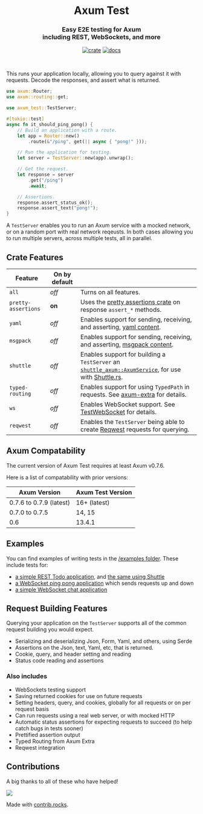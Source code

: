 <div align="center">
  <h1>
    Axum Test
  </h1>

  <h3>
    Easy E2E testing for Axum<br/>
    including REST, WebSockets, and more
  </h3>

  [![crate](https://img.shields.io/crates/v/axum-test.svg)](https://crates.io/crates/axum-test)
  [![docs](https://docs.rs/axum-test/badge.svg)](https://docs.rs/axum-test)

  <br/>
</div>

This runs your application locally, allowing you to query against it with requests.
Decode the responses, and assert what is returned.

```rust
use axum::Router;
use axum::routing::get;

use axum_test::TestServer;

#[tokio::test]
async fn it_should_ping_pong() {
    // Build an application with a route.
    let app = Router::new()
        .route(&"/ping", get(|| async { "pong!" }));

    // Run the application for testing.
    let server = TestServer::new(app).unwrap();

    // Get the request.
    let response = server
        .get("/ping")
        .await;

    // Assertions.
    response.assert_status_ok();
    response.assert_text("pong!");
}
```

A `TestServer` enables you to run an Axum service with a mocked network,
or on a random port with real network reqeusts.
In both cases allowing you to run multiple servers, across multiple tests, all in parallel.

## Crate Features

| Feature             | On by default     |                                                                                                                                   |
|---------------------|-------------------|-----------------------------------------------------------------------------------------------------------------------------------|
| `all`               | _off_             | Turns on all features.                                                                                                            |
| `pretty-assertions` | **on**            | Uses the [pretty assertions crate](https://crates.io/crates/pretty_assertions) on response `assert_*` methods.                    |
| `yaml`              | _off_             | Enables support for sending, receiving, and asserting, [yaml content](https://yaml.org/).                                         |
| `msgpack`           | _off_             | Enables support for sending, receiving, and asserting, [msgpack content](https://msgpack.org/index.html).                         |
| `shuttle`           | _off_             | Enables support for building a `TestServer` an [`shuttle_axum::AxumService`](https://docs.rs/shuttle-axum/latest/shuttle_axum/struct.AxumService.html), for use with [Shuttle.rs](https://shuttle.rs). |
| `typed-routing`     | _off_             | Enables support for using `TypedPath` in requests. See [axum-extra](https://crates.io/crates/axum-extra) for details.             |
| `ws`                | _off_             | Enables WebSocket support. See [TestWebSocket](https://docs.rs/axum-test/latest/axum_test/struct.TestWebSocket.html) for details. |
| `reqwest`           | _off_             | Enables the `TestServer` being able to create [Reqwest](https://docs.rs/axum-test/latest/axum_test/struct.TestWebSocket.html) requests for querying. |

## Axum Compatability

The current version of Axum Test requires at least Axum v0.7.6.

Here is a list of compatability with prior versions:

| Axum Version            | Axum Test Version |
|-------------------------|-------------------|
| 0.7.6 to 0.7.9 (latest) | 16+ (latest)      |
| 0.7.0 to 0.7.5          | 14, 15            |
| 0.6                     | 13.4.1            |

## Examples

You can find examples of writing tests in the [/examples folder](/examples/).
These include tests for:

 * [a simple REST Todo application](/examples/example-todo), and [the same using Shuttle](/examples/example-shuttle)
 * [a WebSocket ping pong application](/examples/example-websocket-ping-pong) which sends requests up and down
 * [a simple WebSocket chat application](/examples/example-websocket-chat)

## Request Building Features

Querying your application on the `TestServer` supports all of the common request building you would expect.

 - Serializing and deserializing Json, Form, Yaml, and others, using Serde
 - Assertions on the Json, text, Yaml, etc, that is returned.
 - Cookie, query, and header setting and reading
 - Status code reading and assertions

### Also includes

 - WebSockets testing support
 - Saving returned cookies for use on future requests
 - Setting headers, query, and cookies, globally for all requests or on per request basis
 - Can run requests using a real web server, or with mocked HTTP
 - Automatic status assertions for expecting requests to succeed (to help catch bugs in tests sooner)
 - Prettified assertion output
 - Typed Routing from Axum Extra
 - Reqwest integration

## Contributions

A big thanks to all of these who have helped!

<a href="https://github.com/josephlenton/axum-test/graphs/contributors">
  <img src="https://contrib.rocks/image?repo=josephlenton/axum-test" />
</a>

Made with [contrib.rocks](https://contrib.rocks).
